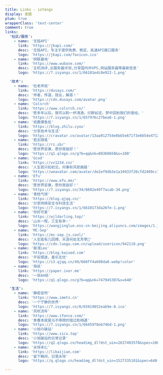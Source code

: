 ```yaml
---
title: Links - isYangs
display: 友链
plum: true
wrapperClass: 'text-center'
comment: true
links:
  '社区/服务':
    - name: '无铭API'
      link: 'https://jkapi.com/'
      desc: '无铭API，专注于提供免费、稳定、高速API接口服务'
      logo: 'https://jkapi.com/favicon.ico'
    - name: '网联基地'
      link: 'https://www.wubase.com/'
      desc: '主机测评,云服务器评测,分享国内外VPS,网站服务器等最新信息'
      logo: 'https://7.isyangs.cn/1/66181edc8e922-1.png'

  '技术':
    - name: '杜老师说'
      link: 'https://dusays.com/'
      desc: '师者，传道，授业，解惑！'
      logo: 'https://cdn.dusays.com/avatar.png'
    - name: 'Colsrch'
      link: 'https://www.colsrch.cn/'
      desc: '愿多年以后，我可以酌一杯清酒，烂醉如泥，梦中回到我们的曾经。'
      logo: 'https://7.isyangs.cn/1/657976c27bea6-1.png'
    - name: '纸鹿摸鱼处'
      link: 'https://blog.zhilu.cyou'
      desc: '分享技术与生活'
      logo: 'https://cravatar.cn/avatar/13aa912754e6bb5e671f3e6654e4712d?s=100'
    - name: '若志随笔'
      link: 'https://rz.sb/'
      desc: '愿世界安康，愿你我皆好！'
      logo: 'https://q1.qlogo.cn/g?b=qq&nk=80360650&s=100'
    - name: 'Gcod'
      link: 'https://vv1234.cn/'
      desc: '人生若只如初见，何事秋风悲画扇'
      logo: 'https://weavatar.com/avatar/de2ef9db3e1a34933f20cfd2409cc767?s=300&r=g'
    - name: 'Efu'
      link: 'https://www.efu.me/'
      desc: '愿世界安康，愿你我皆好！'
      logo: 'https://7.isyangs.cn/34/6602e49f7acab-34.png'
    - name: '青桔气球'
      link: 'https://blog.qjqq.cn/'
      desc: '分享网络安全与科技生活'
      logo: 'https://7.isyangs.cn/1/6610173da26fe-1.png'
    - name: '你好可爱'
      link: 'https://wjldarling.top/'
      desc: '山水一程，三生有幸✨'
      logo: 'https://wangjinglun.oss-cn-beijing.aliyuncs.com/images/1.jpg'
    - name: 'MC-Sep'
      link: 'https://mc-sep.js.cool/'
      desc: '人生能有几回搏，天涯何处无芳草🌟'
      logo: 'https://cdn.luogu.com.cn/upload/usericon/942118.png'
    - name: '肤浅Leo'
      link: 'https://blog.kaixed.com'
      desc: '平安顺遂，喜乐无忧'
      logo: 'https://s3.qjqq.cn/49/660ff4a698da0.webp!color'
    - name: '简纸'
      link: 'https://paper.ixor.me'
      desc: '一张A4纸'
      logo: 'https://q1.qlogo.cn/g?b=qq&nk=747945307&s=640'

  '生活':
    - name: '静若安然'
      link: 'https://www.imets.cn'
      desc: '一个宁静的世界'
      logo: 'https://7.isyangs.cn/8/65919852eab9e-8.ico'
    - name: '风吹流年'
      link: 'https://www.ifonce.com/'
      desc: '青春本就是马不停蹄的错过和相遇'
      logo: 'https://7.isyangs.cn/1/6645978eb74bd-1.png'
    - name: '小旭の破站'
      link: 'https://www.sicx.top'
      desc: '小旭破站的日常记录'
      logo: 'https://q2.qlogo.cn/headimg_dl?dst_uin=2637493570&spec=100'
    - name: '永恒末匕'
      link: 'https://likaijian.com'
      desc: '留下瞬间，记录永恒'
      logo: 'https://q.qlogo.cn/headimg_dl?dst_uin=1527335101&spec=640'

---
```


<!-- @layout-full-width -->

<ListLinks :links="frontmatter.links" />
